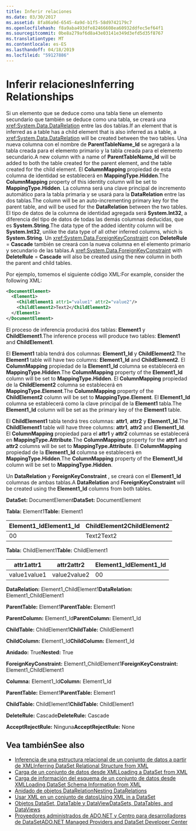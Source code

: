 ```yaml
---
title: Inferir relaciones
ms.date: 03/30/2017
ms.assetid: 8fa86a9d-6545-4a9d-b1f5-58d9742179c7
ms.openlocfilehash: f8a9aba493dfe82466608ea60932ddfec5ef64f1
ms.sourcegitcommit: 0be8a279af6d8a43e03141e349d3efd5d35f8767
ms.translationtype: MT
ms.contentlocale: es-ES
ms.lasthandoff: 04/18/2019
ms.locfileid: "59127886"
---
```

# <a name="inferring-relationships"></a><span data-ttu-id="5888e-102">Inferir relaciones</span><span class="sxs-lookup"><span data-stu-id="5888e-102">Inferring Relationships</span></span>
<span data-ttu-id="5888e-103">Si un elemento que se deduce como una tabla tiene un elemento secundario que también se deduce como una tabla, se creará una <xref:System.Data.DataRelation> entre las dos tablas.</span><span class="sxs-lookup"><span data-stu-id="5888e-103">If an element that is inferred as a table has a child element that is also inferred as a table, a <xref:System.Data.DataRelation> will be created between the two tables.</span></span> <span data-ttu-id="5888e-104">Una nueva columna con el nombre de **ParentTableName_Id** se agregará a la tabla creada para el elemento primario y la tabla creada para el elemento secundario.</span><span class="sxs-lookup"><span data-stu-id="5888e-104">A new column with a name of **ParentTableName_Id** will be added to both the table created for the parent element, and the table created for the child element.</span></span> <span data-ttu-id="5888e-105">El **ColumnMapping** propiedad de esta columna de identidad se establecerá en **MappingType.Hidden**.</span><span class="sxs-lookup"><span data-stu-id="5888e-105">The **ColumnMapping** property of this identity column will be set to **MappingType.Hidden**.</span></span> <span data-ttu-id="5888e-106">La columna será una clave principal de incremento automático para la tabla primaria y se usará para la **DataRelation** entre las dos tablas.</span><span class="sxs-lookup"><span data-stu-id="5888e-106">The column will be an auto-incrementing primary key for the parent table, and will be used for the **DataRelation** between the two tables.</span></span> <span data-ttu-id="5888e-107">El tipo de datos de la columna de identidad agregada será **System.Int32**, a diferencia del tipo de datos de todas las demás columnas deducidas, que es **System.String**.</span><span class="sxs-lookup"><span data-stu-id="5888e-107">The data type of the added identity column will be **System.Int32**, unlike the data type of all other inferred columns, which is **System.String**.</span></span> <span data-ttu-id="5888e-108">Un <xref:System.Data.ForeignKeyConstraint> con **DeleteRule** = **Cascade** también se creará con la nueva columna en el elemento primario y secundario de las tablas.</span><span class="sxs-lookup"><span data-stu-id="5888e-108">A <xref:System.Data.ForeignKeyConstraint> with **DeleteRule** = **Cascade** will also be created using the new column in both the parent and child tables.</span></span>  
  
 <span data-ttu-id="5888e-109">Por ejemplo, tomemos el siguiente código XML:</span><span class="sxs-lookup"><span data-stu-id="5888e-109">For example, consider the following XML:</span></span>  
  
```xml  
<DocumentElement>  
  <Element1>  
    <ChildElement1 attr1="value1" attr2="value2"/>  
    <ChildElement2>Text2</ChildElement2>  
  </Element1>  
</DocumentElement>  
```  
  
 <span data-ttu-id="5888e-110">El proceso de inferencia producirá dos tablas: **Element1** y **ChildElement1**.</span><span class="sxs-lookup"><span data-stu-id="5888e-110">The inference process will produce two tables: **Element1** and **ChildElement1**.</span></span>  
  
 <span data-ttu-id="5888e-111">El **Element1** tabla tendrá dos columnas: **Element1_Id** y **ChildElement2**.</span><span class="sxs-lookup"><span data-stu-id="5888e-111">The **Element1** table will have two columns: **Element1_Id** and **ChildElement2**.</span></span> <span data-ttu-id="5888e-112">El **ColumnMapping** propiedad de la **Element1_Id** columna se establecerá en **MappingType.Hidden**.</span><span class="sxs-lookup"><span data-stu-id="5888e-112">The **ColumnMapping** property of the **Element1_Id** column will be set to **MappingType.Hidden**.</span></span> <span data-ttu-id="5888e-113">El **ColumnMapping** propiedad de la **ChildElement2** columna se establecerá en **MappingType.Element**.</span><span class="sxs-lookup"><span data-stu-id="5888e-113">The **ColumnMapping** property of the **ChildElement2** column will be set to **MappingType.Element**.</span></span> <span data-ttu-id="5888e-114">El **Element1_Id** columna se establecerá como la clave principal de la **Element1** tabla.</span><span class="sxs-lookup"><span data-stu-id="5888e-114">The **Element1_Id** column will be set as the primary key of the **Element1** table.</span></span>  
  
 <span data-ttu-id="5888e-115">El **ChildElement1** tabla tendrá tres columnas: **attr1**, **attr2** y **Element1_Id**.</span><span class="sxs-lookup"><span data-stu-id="5888e-115">The **ChildElement1** table will have three columns: **attr1**, **attr2** and **Element1_Id**.</span></span> <span data-ttu-id="5888e-116">El **ColumnMapping** propiedad para el **attr1** y **attr2** columnas se establecerá en **MappingType.Attribute**.</span><span class="sxs-lookup"><span data-stu-id="5888e-116">The **ColumnMapping** property for the **attr1** and **attr2** columns will be set to **MappingType.Attribute**.</span></span> <span data-ttu-id="5888e-117">El **ColumnMapping** propiedad de la **Element1_Id** columna se establecerá en **MappingType.Hidden**.</span><span class="sxs-lookup"><span data-stu-id="5888e-117">The **ColumnMapping** property of the **Element1_Id** column will be set to **MappingType.Hidden**.</span></span>  
  
 <span data-ttu-id="5888e-118">Un **DataRelation** y **ForeignKeyConstraint** , se creará con el **Element1_Id** columnas de ambas tablas.</span><span class="sxs-lookup"><span data-stu-id="5888e-118">A **DataRelation** and **ForeignKeyConstraint** will be created using the **Element1_Id** columns from both tables.</span></span>  
  
 <span data-ttu-id="5888e-119">**DataSet:** DocumentElement</span><span class="sxs-lookup"><span data-stu-id="5888e-119">**DataSet:** DocumentElement</span></span>  
  
 <span data-ttu-id="5888e-120">**Tabla:** Element1</span><span class="sxs-lookup"><span data-stu-id="5888e-120">**Table:** Element1</span></span>  
  
|<span data-ttu-id="5888e-121">Element1_Id</span><span class="sxs-lookup"><span data-stu-id="5888e-121">Element1_Id</span></span>|<span data-ttu-id="5888e-122">ChildElement2</span><span class="sxs-lookup"><span data-stu-id="5888e-122">ChildElement2</span></span>|  
|------------------|-------------------|  
|<span data-ttu-id="5888e-123">0</span><span class="sxs-lookup"><span data-stu-id="5888e-123">0</span></span>|<span data-ttu-id="5888e-124">Text2</span><span class="sxs-lookup"><span data-stu-id="5888e-124">Text2</span></span>|  
  
 <span data-ttu-id="5888e-125">**Tabla:** ChildElement1</span><span class="sxs-lookup"><span data-stu-id="5888e-125">**Table:** ChildElement1</span></span>  
  
|<span data-ttu-id="5888e-126">attr1</span><span class="sxs-lookup"><span data-stu-id="5888e-126">attr1</span></span>|<span data-ttu-id="5888e-127">attr2</span><span class="sxs-lookup"><span data-stu-id="5888e-127">attr2</span></span>|<span data-ttu-id="5888e-128">Element1_Id</span><span class="sxs-lookup"><span data-stu-id="5888e-128">Element1_Id</span></span>|  
|-----------|-----------|------------------|  
|<span data-ttu-id="5888e-129">value1</span><span class="sxs-lookup"><span data-stu-id="5888e-129">value1</span></span>|<span data-ttu-id="5888e-130">value2</span><span class="sxs-lookup"><span data-stu-id="5888e-130">value2</span></span>|<span data-ttu-id="5888e-131">0</span><span class="sxs-lookup"><span data-stu-id="5888e-131">0</span></span>|  
  
 <span data-ttu-id="5888e-132">**DataRelation:** Element1_ChildElement1</span><span class="sxs-lookup"><span data-stu-id="5888e-132">**DataRelation:** Element1_ChildElement1</span></span>  
  
 <span data-ttu-id="5888e-133">**ParentTable:** Element1</span><span class="sxs-lookup"><span data-stu-id="5888e-133">**ParentTable:** Element1</span></span>  
  
 <span data-ttu-id="5888e-134">**ParentColumn:** Element1_Id</span><span class="sxs-lookup"><span data-stu-id="5888e-134">**ParentColumn:** Element1_Id</span></span>  
  
 <span data-ttu-id="5888e-135">**ChildTable:** ChildElement1</span><span class="sxs-lookup"><span data-stu-id="5888e-135">**ChildTable:** ChildElement1</span></span>  
  
 <span data-ttu-id="5888e-136">**ChildColumn:** Element1_Id</span><span class="sxs-lookup"><span data-stu-id="5888e-136">**ChildColumn:** Element1_Id</span></span>  
  
 <span data-ttu-id="5888e-137">**Anidado:** True</span><span class="sxs-lookup"><span data-stu-id="5888e-137">**Nested:** True</span></span>  
  
 <span data-ttu-id="5888e-138">**ForeignKeyConstraint:** Element1_ChildElement1</span><span class="sxs-lookup"><span data-stu-id="5888e-138">**ForeignKeyConstraint:** Element1_ChildElement1</span></span>  
  
 <span data-ttu-id="5888e-139">**Columna:** Element1_Id</span><span class="sxs-lookup"><span data-stu-id="5888e-139">**Column:** Element1_Id</span></span>  
  
 <span data-ttu-id="5888e-140">**ParentTable:** Element1</span><span class="sxs-lookup"><span data-stu-id="5888e-140">**ParentTable:** Element1</span></span>  
  
 <span data-ttu-id="5888e-141">**ChildTable:** ChildElement1</span><span class="sxs-lookup"><span data-stu-id="5888e-141">**ChildTable:** ChildElement1</span></span>  
  
 <span data-ttu-id="5888e-142">**DeleteRule:** Cascade</span><span class="sxs-lookup"><span data-stu-id="5888e-142">**DeleteRule:** Cascade</span></span>  
  
 <span data-ttu-id="5888e-143">**AcceptRejectRule:** Ninguna</span><span class="sxs-lookup"><span data-stu-id="5888e-143">**AcceptRejectRule:** None</span></span>  
  
## <a name="see-also"></a><span data-ttu-id="5888e-144">Vea también</span><span class="sxs-lookup"><span data-stu-id="5888e-144">See also</span></span>

- [<span data-ttu-id="5888e-145">Inferencia de una estructura relacional de un conjunto de datos a partir de XML</span><span class="sxs-lookup"><span data-stu-id="5888e-145">Inferring DataSet Relational Structure from XML</span></span>](../../../../../docs/framework/data/adonet/dataset-datatable-dataview/inferring-dataset-relational-structure-from-xml.md)
- [<span data-ttu-id="5888e-146">Carga de un conjunto de datos desde XML</span><span class="sxs-lookup"><span data-stu-id="5888e-146">Loading a DataSet from XML</span></span>](../../../../../docs/framework/data/adonet/dataset-datatable-dataview/loading-a-dataset-from-xml.md)
- [<span data-ttu-id="5888e-147">Carga de información del esquema de un conjunto de datos desde XML</span><span class="sxs-lookup"><span data-stu-id="5888e-147">Loading DataSet Schema Information from XML</span></span>](../../../../../docs/framework/data/adonet/dataset-datatable-dataview/loading-dataset-schema-information-from-xml.md)
- [<span data-ttu-id="5888e-148">Anidado de objetos DataRelation</span><span class="sxs-lookup"><span data-stu-id="5888e-148">Nesting DataRelations</span></span>](../../../../../docs/framework/data/adonet/dataset-datatable-dataview/nesting-datarelations.md)
- [<span data-ttu-id="5888e-149">Usar XML en un conjunto de datos</span><span class="sxs-lookup"><span data-stu-id="5888e-149">Using XML in a DataSet</span></span>](../../../../../docs/framework/data/adonet/dataset-datatable-dataview/using-xml-in-a-dataset.md)
- [<span data-ttu-id="5888e-150">Objetos DataSet, DataTable y DataView</span><span class="sxs-lookup"><span data-stu-id="5888e-150">DataSets, DataTables, and DataViews</span></span>](../../../../../docs/framework/data/adonet/dataset-datatable-dataview/index.md)
- [<span data-ttu-id="5888e-151">Proveedores administrados de ADO.NET y Centro para desarrolladores de DataSet</span><span class="sxs-lookup"><span data-stu-id="5888e-151">ADO.NET Managed Providers and DataSet Developer Center</span></span>](https://go.microsoft.com/fwlink/?LinkId=217917)
